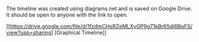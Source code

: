 
The timeline was created using diagrams.net and is saved on Google Drive. It should be open to anyone with the link to open. 

[[https://drive.google.com/file/d/1fzdmCHsRZeMLXyGP9g71kBr65dj6BqFS/view?usp=sharing] [Graphical Timeline]]
